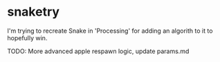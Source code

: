 # snaketry
I'm trying to recreate Snake in 'Processing' for adding an algorith to it to hopefully win.

TODO: More advanced apple respawn logic, update params.md
